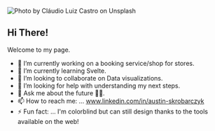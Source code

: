 ![Photo by  [Cláudio Luiz Castro](https://unsplash.com/@claudiolcastro?utm_source=unsplash&utm_medium=referral&utm_content=creditCopyText)  on  [Unsplash](https://unsplash.com/s/photos/nintendo?utm_source=unsplash&utm_medium=referral&utm_content=creditCopyText)](https://images.unsplash.com/photo-1551103782-8ab07afd45c1?ixid=MXwxMjA3fDB8MHxwaG90by1wYWdlfHx8fGVufDB8fHw=&ixlib=rb-1.2.1&auto=format&fit=crop&w=1050&q=80)

## Hi There!

Welcome to my page. 
- 🔭 I’m currently working on a booking service/shop for stores.
- 🌱 I’m currently learning Svelte.
- 👯 I’m looking to collaborate on Data visualizations.
- 🤔 I’m looking for help with understanding my next steps.
- 💬 Ask me about the future 🧙‍♂️.
- 📫 How to reach me: ... www.linkedin.com/in/austin-skrobarczyk
- ⚡ Fun fact: ... I'm colorblind but can still design thanks to the tools available on the web!
